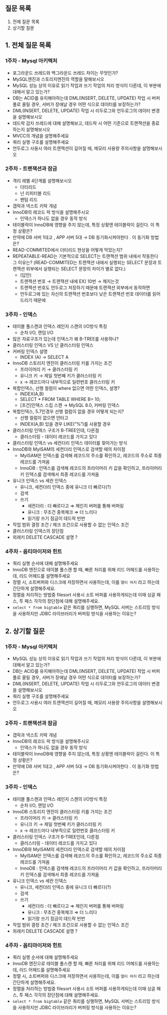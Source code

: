 ## 질문 목록
1. 전체 질문 목록
2. 상기할 질문

## **1. 전체 질문 목록**

### **1주차 - Mysql 아키텍처**

- 포그라운드 쓰레드와 백그라운드 쓰레드 차이는 무엇인가?
- MySQL엔진과 스토리지엔진의 역할을 말해보시오
- MySQL 성능 상의 이유로 읽기 작업과 쓰기 작업의 처리 방식이 다른데, 이 부분에 대해서 알고 있는가?
- DB는 ACID를 유지해야하는데 DML(INSERT, DELETE, UPDATE) 작업 시 버퍼풀로 올릴 경우, 서버가 장애날 경우 어떤 식으로 데이터를 보장하는가?
- DML(INSERT, DELETE, UPDATE) 작업 시 리두로그와 언두로그의 데이터 변경을 설명해보시오
- 데드락 감지 쓰레드에 대해 설명해보고, 데드락 시 어떤 기준으로 트랜잭션을 종료하는지 설명해보시오
- MVCC의 개념을 설명해주세요
- 쿼리 실행 구조를 설명해주세요
- 언두로그 사용시 여러 트랜잭션이 길어질 때, 메모리 사용량 주의사항을 설명해보시오

### **2주차 - 트랜잭션과 잠금**

- 격리 레벨 4단계를 설명해보시오
    - 더티리드
    - 넌 리피터블 리드
    - 팬텀 리드
- 갭락과 넥스트 키락 개념
- InnoDB의 레코드 락 방식을 설명해주시오
    - 인덱스가 하나도 없을 경우 동작 방식
- 테이블락이 InnoDB에 영향을 주지 않는데, 특정 상황엔 테이블락이 걸린다. 이 특정 상황은?
- 만약에 DB 서버 1대고 , APP 서버 5대 → DB 동기화시켜야한다 . 이 동기화 방법은?
- READ-COMMITED에서 더티리드 현상을 어떻게 막았는지?
- REPEATABLE-READ는 기본적으로 SELECT는 트랜잭션 범위 내에서 작동한다 그 이유는? (READ-COMMITED는 트랜잭션 내에서 실행되는 SELECT 문장과 트랜잭션 외부에서 실행되는 SELECT 문장의 차이가 별로 없다.)
    - (답안)
    - 트랜잭션 번호 → 트랜잭션 내에 EX) 10번 → 깨지는것
    - 트랜잭션 번호도 언두로그 저장하기 때문에 트랜잭션 외부에서 동작하면
    - 언두로그에 있는 자신의 트랜잭션 번호보다 낮은 트랜잭션 번호 데이터를 읽어드리기 때문에

### **3주차 - 인덱스**

- 테이블 풀스캔과 인덱스 레인지 스캔의 I/O방식 특징
    - 순차 I/O, 랜덤 I/O
- 많은 자료구조가 있는데 인덱스가 왜 B-TREE를 사용하나?
- 클러스터링 인덱스 VS 넌 클러스터링 인덱스
- 커버링 인덱스 설명
    - INDEX (A) → SELECT A
- InnoDB 스토리지 엔진이 클러스터링 키를 가지는 조건
    - 프라이머리 키 → 클러스터링 키
    - 유니크 키 → 제일 첫번째 키가 클러스터링 키
    - x → 레코드마다 내부적으로 일련번호 클러스터링 키
- 복합인덱스, 선행 컬럼이 where 없으면 어떤 인덱스, 설명?
    - INDEX(A,B)
    - SELECT * FROM TABLE WHERE B= 10;
    - [조건]인덱스 스킵 스캔 → MySQL 8.0, 커버링 인덱스
- 복합인덱스, 5.7인경우 선행 컬럼이 없을 경우 어떻게 되는지?
    - 선행 컬럼이 없으면 안타고
    - INDEX(A,B) 있을 경우 LIKE(”%”)를 사용할 경우
- 클러스터링 인덱스 구조가 B-TREE인데, 다른점
    - 클러스터링 - 데이터 레코드를 가지고 있다
- 클러스터링 인덱스 vs 세컨더리 인덱스 데이터를 찾아가는 방식
- InnoDB와 MyISAM의 세컨더리 인덱스로 검색할 때의 차이점
    - MyISAM은 인덱스를 검색해 레코드의 주소를 확인하고, 레코드의 주소로 최종 레코드를 가져옴
    - InnoDB : 인덱스를 검색해 레코드의 프라이머리 키 값을 확인하고, 프라이머리 키 인덱스를 검색해서 최종 레코드를 가져옴
- 유니크 인덱스 vs 세컨 인덱스
    - 유니크, 세컨더리 인덱스 중에 유니크 더 빠르다(?)
    - 검색
    - 쓰기
        - 세컨더리 : 더 빠르다고 ⇒ 체인지 버퍼를 통해 버퍼링
        - 유니크 : 무조건 중복체크 ⇒ 더 느리다
        - 읽기랑 쓰기 잠금이 데드락 빈번
- 작업 범위 결정 조건 / 체크 조건으로 사용할 수 없는 인덱스 조건
- 클러스터링 인덱스의 장단점
- 외래키 DELETE CASCADE 설명 ?

### **4주차 - 옵티마이저와 힌트**

- 쿼리 실행 순서에 대해 설명해주세요
- InnoDB 엔진으로 테이블 풀스캔 할 때, 빠른 처리를 위해 리드 어헤드를 사용하는데, 리드 어헤드를 설명해주세요
- 정렬 시, 소트버퍼와 디스크에 저장하면서 사용하는데, 이를 `멀티 머지` 라고 하는데 간단하게 설명해주세요.
- 정렬을 처리하는 방법중 filesort 사용시 소트 버퍼를 사용하게되는데 이때 싱글 패스, 투 패스 각각의 장단점에 대해 설명해주세요.
- `select * from bigtable` 같은 쿼리를 싱행하면, MySQL 서버는 스트리밍 방식을 사용하지만 JDBC 라이브러리가 버퍼링 방식을 사용하는 이유는?


## 2. 상기할 질문

### **1주차 - Mysql 아키텍처**

- MySQL 성능 상의 이유로 읽기 작업과 쓰기 작업의 처리 방식이 다른데, 이 부분에 대해서 알고 있는가?
- DB는 ACID를 유지해야하는데 DML(INSERT, DELETE, UPDATE) 작업 시 버퍼풀로 올릴 경우, 서버가 장애날 경우 어떤 식으로 데이터를 보장하는가?
- DML(INSERT, DELETE, UPDATE) 작업 시 리두로그와 언두로그의 데이터 변경을 설명해보시오
- 쿼리 실행 구조를 설명해주세요
- 언두로그 사용시 여러 트랜잭션이 길어질 때, 메모리 사용량 주의사항을 설명해보시오

### **2주차 - 트랜잭션과 잠금**

- 갭락과 넥스트 키락 개념
- InnoDB의 레코드 락 방식을 설명해주시오
    - 인덱스가 하나도 없을 경우 동작 방식
- 테이블락이 InnoDB에 영향을 주지 않는데, 특정 상황엔 테이블락이 걸린다. 이 특정 상황은?
- 만약에 DB 서버 1대고 , APP 서버 5대 → DB 동기화시켜야한다 . 이 동기화 방법은?

### **3주차 - 인덱스**

- 테이블 풀스캔과 인덱스 레인지 스캔의 I/O방식 특징
    - 순차 I/O, 랜덤 I/O
- InnoDB 스토리지 엔진이 클러스터링 키를 가지는 조건
    - 프라이머리 키 → 클러스터링 키
    - 유니크 키 → 제일 첫번째 키가 클러스터링 키
    - x → 레코드마다 내부적으로 일련번호 클러스터링 키
- 클러스터링 인덱스 구조가 B-TREE인데, 다른점
    - 클러스터링 - 데이터 레코드를 가지고 있다
- InnoDB와 MyISAM의 세컨더리 인덱스로 검색할 때의 차이점
    - MyISAM은 인덱스를 검색해 레코드의 주소를 확인하고, 레코드의 주소로 최종 레코드를 가져옴
    - InnoDB : 인덱스를 검색해 레코드의 프라이머리 키 값을 확인하고, 프라이머리 키 인덱스를 검색해서 최종 레코드를 가져옴
- 유니크 인덱스 vs 세컨 인덱스
    - 유니크, 세컨더리 인덱스 중에 유니크 더 빠르다(?)
    - 검색
    - 쓰기
        - 세컨더리 : 더 빠르다고 ⇒ 체인지 버퍼를 통해 버퍼링
        - 유니크 : 무조건 중복체크 ⇒ 더 느리다
        - 읽기랑 쓰기 잠금이 데드락 빈번
- 작업 범위 결정 조건 / 체크 조건으로 사용할 수 없는 인덱스 조건
- 외래키 DELETE CASCADE 설명 ?

### **4주차 - 옵티마이저와 힌트**

- 쿼리 실행 순서에 대해 설명해주세요
- InnoDB 엔진으로 테이블 풀스캔 할 때, 빠른 처리를 위해 리드 어헤드를 사용하는데, 리드 어헤드를 설명해주세요
- 정렬 시, 소트버퍼와 디스크에 저장하면서 사용하는데, 이를 `멀티 머지` 라고 하는데 간단하게 설명해주세요.
- 정렬을 처리하는 방법중 filesort 사용시 소트 버퍼를 사용하게되는데 이때 싱글 패스, 투 패스 각각의 장단점에 대해 설명해주세요.
- `select * from bigtable` 같은 쿼리를 싱행하면, MySQL 서버는 스트리밍 방식을 사용하지만 JDBC 라이브러리가 버퍼링 방식을 사용하는 이유는?
